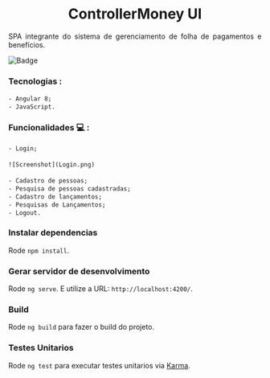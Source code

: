 <h1 align="center"> ControllerMoney UI </h1>

<p align="justify"> SPA integrante do sistema de gerenciamento de folha de pagamentos e benefícios. </p>

![Badge](https://img.shields.io/static/v1?label=Angular&message=TypeScript&color=blue&style=for-the-badge&logo=ANGULAR)


### Tecnologias :
    - Angular 8;
    - JavaScript.
    
### Funcionalidades :computer: :
    - Login;
    
    ![Screenshot](Login.png)
    
    - Cadastro de pessoas;
    - Pesquisa de pessoas cadastradas;
    - Cadastro de lançamentos;
    - Pesquisas de Lançamentos;
    - Logout.
    

### Instalar dependencias
Rode `npm install`.

### Gerar servidor de desenvolvimento
Rode `ng serve`. E utilize a URL: `http://localhost:4200/`. 

### Build
Rode `ng build` para fazer o build do projeto.

### Testes Unitarios
Rode `ng test` para executar testes unitarios via [Karma](https://karma-runner.github.io).



